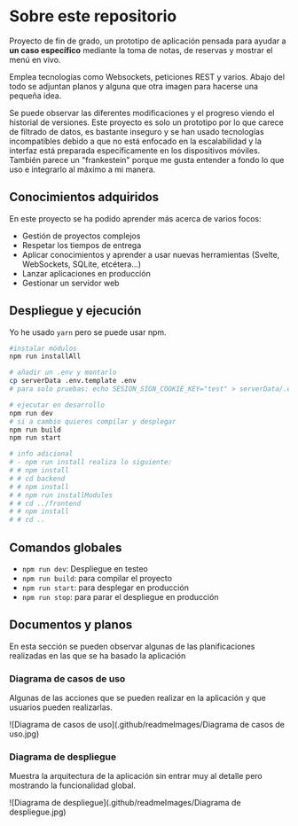 # Sobre este repositorio

Proyecto de fin de grado, un prototipo de aplicación pensada para ayudar a **un caso específico** mediante la toma de notas, de reservas y mostrar el menú en vivo.

Emplea tecnologías como Websockets, peticiones REST y varios. Abajo del todo se adjuntan planos y alguna que otra imagen para hacerse una pequeña idea.

Se puede observar las diferentes modificaciones y el progreso viendo el historial de versiones.
Este proyecto es solo un prototipo por lo que carece de filtrado de datos, es bastante inseguro y se han usado tecnologías incompatibles debido a que no está enfocado en la escalabilidad y la interfaz está preparada específicamente en los dispositivos móviles.
También parece un "frankestein" porque me gusta entender a fondo lo que uso e integrarlo al máximo a mi manera.

## Conocimientos adquiridos

En este proyecto se ha podido aprender más acerca de varios focos:

- Gestión de proyectos complejos
- Respetar los tiempos de entrega
- Aplicar conocimientos y aprender a usar nuevas herramientas (Svelte, WebSockets, SQLite, etcétera...)
- Lanzar aplicaciones en producción
- Gestionar un servidor web

## Despliegue y ejecución

Yo he usado `yarn` pero se puede usar npm.

```sh
#instalar módulos
npm run installAll

# añadir un .env y montarlo
cp serverData .env.template .env
# para solo pruebas: echo SESION_SIGN_COOKIE_KEY="test" > serverData/.env

# ejecutar en desarrollo
npm run dev
# si a cambio quieres compilar y desplegar
npm run build
npm run start

# info adicional
# - npm run install realiza lo siguiente:
# # npm install
# # cd backend
# # npm install
# # npm run installModules
# # cd ../frontend
# # npm install
# # cd ..
```

## Comandos globales

- `npm run dev`: Despliegue en testeo
- `npm run build`: para compilar el proyecto
- `npm run start`: para desplegar en producción
- `npm run stop`: para parar el despliegue en producción

## Documentos y planos

En esta sección se pueden observar algunas de las planificaciones realizadas en las que se ha basado la aplicación

### Diagrama de casos de uso

Algunas de las acciones que se pueden realizar en la aplicación y que usuarios pueden realizarlas.

![Diagrama de casos de uso](.github/readmeImages/Diagrama de casos de uso.jpg)

### Diagrama de despliegue

Muestra la arquitectura de la aplicación sin entrar muy al detalle pero mostrando la funcionalidad global.

![Diagrama de despliegue](.github/readmeImages/Diagrama de despliegue.jpg)